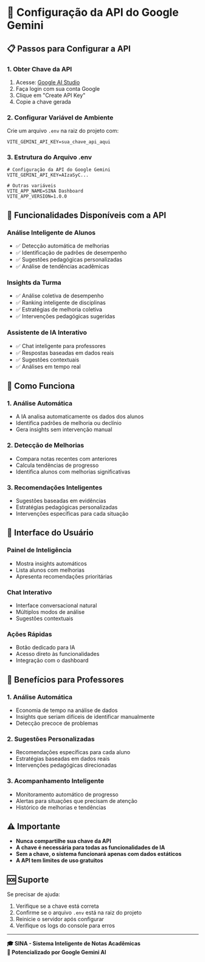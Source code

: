 # 🔑 Configuração da API do Google Gemini

## 📋 **Passos para Configurar a API**

### 1. **Obter Chave da API**
1. Acesse: [Google AI Studio](https://makersuite.google.com/app/apikey)
2. Faça login com sua conta Google
3. Clique em "Create API Key"
4. Copie a chave gerada

### 2. **Configurar Variável de Ambiente**
Crie um arquivo `.env` na raiz do projeto com:

```env
VITE_GEMINI_API_KEY=sua_chave_api_aqui
```

### 3. **Estrutura do Arquivo .env**
```env
# Configuração da API do Google Gemini
VITE_GEMINI_API_KEY=AIzaSyC...

# Outras variáveis
VITE_APP_NAME=SINA Dashboard
VITE_APP_VERSION=1.0.0
```

## 🚀 **Funcionalidades Disponíveis com a API**

### **Análise Inteligente de Alunos**
- ✅ Detecção automática de melhorias
- ✅ Identificação de padrões de desempenho
- ✅ Sugestões pedagógicas personalizadas
- ✅ Análise de tendências acadêmicas

### **Insights da Turma**
- ✅ Análise coletiva de desempenho
- ✅ Ranking inteligente de disciplinas
- ✅ Estratégias de melhoria coletiva
- ✅ Intervenções pedagógicas sugeridas

### **Assistente de IA Interativo**
- ✅ Chat inteligente para professores
- ✅ Respostas baseadas em dados reais
- ✅ Sugestões contextuais
- ✅ Análises em tempo real

## 🔧 **Como Funciona**

### **1. Análise Automática**
- A IA analisa automaticamente os dados dos alunos
- Identifica padrões de melhoria ou declínio
- Gera insights sem intervenção manual

### **2. Detecção de Melhorias**
- Compara notas recentes com anteriores
- Calcula tendências de progresso
- Identifica alunos com melhorias significativas

### **3. Recomendações Inteligentes**
- Sugestões baseadas em evidências
- Estratégias pedagógicas personalizadas
- Intervenções específicas para cada situação

## 📱 **Interface do Usuário**

### **Painel de Inteligência**
- Mostra insights automáticos
- Lista alunos com melhorias
- Apresenta recomendações prioritárias

### **Chat Interativo**
- Interface conversacional natural
- Múltiplos modos de análise
- Sugestões contextuais

### **Ações Rápidas**
- Botão dedicado para IA
- Acesso direto às funcionalidades
- Integração com o dashboard

## 🎯 **Benefícios para Professores**

### **1. Análise Automática**
- Economia de tempo na análise de dados
- Insights que seriam difíceis de identificar manualmente
- Detecção precoce de problemas

### **2. Sugestões Personalizadas**
- Recomendações específicas para cada aluno
- Estratégias baseadas em dados reais
- Intervenções pedagógicas direcionadas

### **3. Acompanhamento Inteligente**
- Monitoramento automático de progresso
- Alertas para situações que precisam de atenção
- Histórico de melhorias e tendências

## ⚠️ **Importante**

- **Nunca compartilhe sua chave da API**
- **A chave é necessária para todas as funcionalidades de IA**
- **Sem a chave, o sistema funcionará apenas com dados estáticos**
- **A API tem limites de uso gratuitos**

## 🆘 **Suporte**

Se precisar de ajuda:
1. Verifique se a chave está correta
2. Confirme se o arquivo `.env` está na raiz do projeto
3. Reinicie o servidor após configurar
4. Verifique os logs do console para erros

---

**🎓 SINA - Sistema Inteligente de Notas Acadêmicas**  
**🤖 Potencializado por Google Gemini AI**




